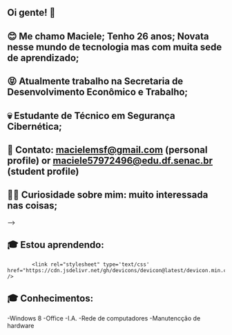 ## Oi gente! 👋

<!--
**macielemsf/macielemsf** is a ✨ _special_ ✨ repository because its `README.md` (this file) appears on your GitHub profile.

-->
## :blush: Me chamo Maciele; Tenho 26 anos; Novata nesse mundo de tecnologia mas com muita sede de aprendizado;
## :stuck_out_tongue_closed_eyes: Atualmente trabalho na Secretaria de Desenvolvimento Econômico e Trabalho; 
## :skull: Estudante de Técnico em Segurança Cibernética; 
## :bust_in_silhouette: Contato: macielemsf@gmail.com (personal profile) or maciele57972496@edu.df.senac.br (student profile)
## :ok_woman: Curiosidade sobre mim: muito interessada nas coisas;
-->
## :mortar_board: Estou aprendendo:
            
            <link rel="stylesheet" type='text/css' href="https://cdn.jsdelivr.net/gh/devicons/devicon@latest/devicon.min.css" />
          
            
## :mortar_board: Conhecimentos:    
-Windows 8
-Office
-I.A.
-Rede de computadores
-Manutencção de hardware

